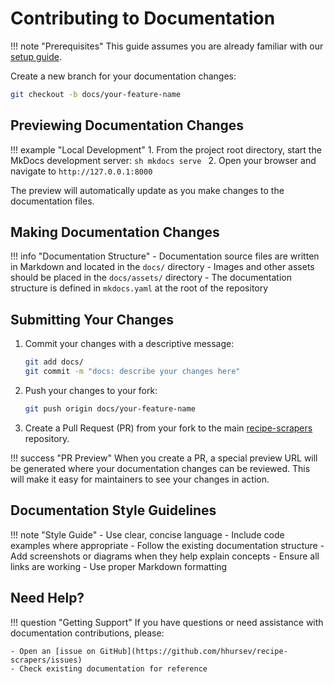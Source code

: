 # Contributing to Documentation

!!! note "Prerequisites"
    This guide assumes you are already familiar with our [setup guide](./setup.md).

Create a new branch for your documentation changes:
```sh
git checkout -b docs/your-feature-name
```

## Previewing Documentation Changes

!!! example "Local Development"
    1. From the project root directory, start the MkDocs development server:
       ```sh
       mkdocs serve
       ```
    2. Open your browser and navigate to `http://127.0.0.1:8000`

The preview will automatically update as you make changes to the documentation files.

## Making Documentation Changes

!!! info "Documentation Structure"
    - Documentation source files are written in Markdown and located in the `docs/` directory
    - Images and other assets should be placed in the `docs/assets/` directory
    - The documentation structure is defined in `mkdocs.yaml` at the root of the repository

## Submitting Your Changes

1. Commit your changes with a descriptive message:
   ```sh
   git add docs/
   git commit -m "docs: describe your changes here"
   ```

2. Push your changes to your fork:
   ```sh
   git push origin docs/your-feature-name
   ```

3. Create a Pull Request (PR) from your fork to the main
[recipe-scrapers](https://github.com/hhursev/recipe-scrapers) repository.

!!! success "PR Preview"
    When you create a PR, a special preview URL will be generated where your documentation
    changes can be reviewed. This will make it easy for maintainers to see your changes in action.

## Documentation Style Guidelines

!!! note "Style Guide"
    - Use clear, concise language
    - Include code examples where appropriate
    - Follow the existing documentation structure
    - Add screenshots or diagrams when they help explain concepts
    - Ensure all links are working
    - Use proper Markdown formatting

## Need Help?

!!! question "Getting Support"
    If you have questions or need assistance with documentation contributions, please:

    - Open an [issue on GitHub](https://github.com/hhursev/recipe-scrapers/issues)
    - Check existing documentation for reference

